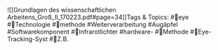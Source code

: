 
![[Grundlagen des wissenschaftlichen Arbeitens_Groß_II_170223.pdf#page=34]]Tags & Topics:
   #eye
   #Technologie
   #methode
   #Weiterverarbeitung
   #Augäpfel
   #Softwarekomponent
   #Infrarotlichter
   #hardware-
   #Methode
   #Eye-Tracking-Syst
   #Z.B.